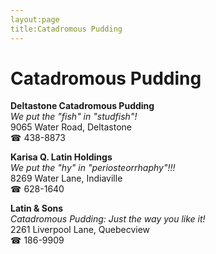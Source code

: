 ```yaml
---
layout:page
title:Catadromous Pudding
---
```

# Catadromous Pudding

**Deltastone Catadromous Pudding**  
_We put the "fish" in "studfish"!_  
9065 Water Road, Deltastone  
☎ 438-8873



**Karisa Q. Latin Holdings**  
_We put the "hy" in "periosteorrhaphy"!!!_  
8269 Water Lane, Indiaville  
☎ 628-1640



**Latin & Sons**  
_Catadromous Pudding: Just the way you like it!_  
2261 Liverpool Lane, Quebecview  
☎ 186-9909



